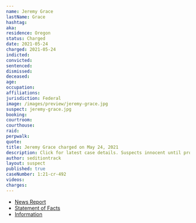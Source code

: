```yaml
---
name: Jeremy Grace
lastName: Grace
hashtag:
aka:
residence: Oregon
status: Charged
date: 2021-05-24
charged: 2021-05-24
indicted:
convicted: 
sentenced: 
dismissed: 
deceased:
age:
occupation:
affiliations:
jurisdiction: Federal
image: /images/preview/jeremy-grace.jpg
suspect: jeremy-grace.jpg
booking:
courtroom:
courthouse:
raid:
perpwalk:
quote:
title: Jeremy Grace charged on May 24, 2021
description: Click for latest case details. Suspects innocent until proven guilty.
author: seditiontrack
layout: suspect
published: true
caseNumber: 1:21-cr-492
videos:
charges:
---
```

- [News Report](https://www.oregonlive.com/crime/2021/05/battle-ground-man-caught-on-video-with-dad-repeating-our-house-while-inside-us-capitol-during-jan-6-incursion-feds-say.html)
- [Statement of Facts](https://www.justice.gov/usao-dc/case-multi-defendant/file/1398131/download)
- [Information](https://www.justice.gov/usao-dc/case-multi-defendant/file/1422216/download)
